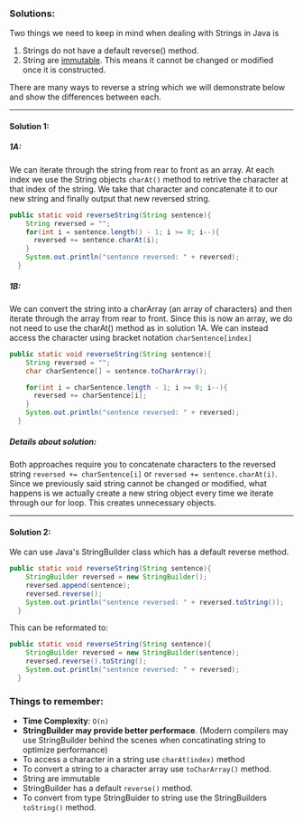 ### Solutions:

Two things we need to keep in mind when dealing with Strings in Java is 
1. Strings do not have a default reverse() method. 
2. String are [immutable](https://docs.oracle.com/javase/tutorial/essential/concurrency/immutable.html). This means it cannot be changed or modified once it is constructed. 

There are many ways to reverse a string which we will demonstrate below and show the differences between each. 

---
#### Solution 1:

##### 1A:
We can iterate through the string from rear to front as an array. At each index we use the String objects `charAt()` method to retrive the character at that index of the string. We take that character and concatenate it to our new string and finally output that new reversed string.

```java
public static void reverseString(String sentence){
    String reversed = "";
    for(int i = sentence.length() - 1; i >= 0; i--){
      reversed += sentence.charAt(i);
    }
    System.out.println("sentence reversed: " + reversed);
  }
```

##### 1B: 
We can convert the string into a charArray (an array of characters) and then iterate through the array from rear to front. Since this is now an array, we do not need to use the charAt() method as in solution 1A. We can instead access the character using bracket notation `charSentence[index]`

```java
public static void reverseString(String sentence){
    String reversed = "";
    char charSentence[] = sentence.toCharArray();

    for(int i = charSentence.length - 1; i >= 0; i--){
      reversed += charSentence[i];
    }
    System.out.println("sentence reversed: " + reversed);
  }
```

##### Details about solution:

Both approaches require you to concatenate characters to the reversed string `reversed += charSentence[i]` or `reversed += sentence.charAt(i)`. Since we previously said string cannot be changed or modified, what happens is we actually create a new string object every time we iterate through our for loop. This creates unnecessary objects.  


---

#### Solution 2: 

We can use Java's StringBuilder class which has a default reverse method. 


```java 
public static void reverseString(String sentence){
    StringBuilder reversed = new StringBuilder();
    reversed.append(sentence);
    reversed.reverse();
    System.out.println("sentence reversed: " + reversed.toString());
  }
```

This can be reformated to:
```java 
public static void reverseString(String sentence){
    StringBuilder reversed = new StringBuilder(sentence);
    reversed.reverse().toString();
    System.out.println("sentence reversed: " + reversed);
  }
```

### Things to remember:

* **Time Complexity**: `O(n)`
* **StringBuilder may provide better performace**. (Modern compilers may use StringBuilder behind the scenes when concatinating string to optimize performance)
* To access a character in a string use `charAt(index)` method
* To convert a string to a character array use `toCharArray()` method.
* String are immutable
* StringBuilder has a default `reverse()` method.
* To convert from type StringBuider to string use the StringBuilders `toString()` method.
